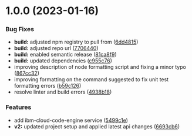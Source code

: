 # 1.0.0 (2023-01-16)


### Bug Fixes

* **build:** adjusted npm registry to pull from ([6dd4815](https://github.ibm.com/coligo/node-sdk/commit/6dd481503e0825c448e2d4bb093ace6f04e9b5c0))
* **build:** adjusted repo url ([7706440](https://github.ibm.com/coligo/node-sdk/commit/7706440d1ce9814a39e3307e764ff64a2950bb0e))
* **build:** enabled semantic release ([81ca8f9](https://github.ibm.com/coligo/node-sdk/commit/81ca8f981203458904904054c77a39329e7cfeac))
* **build:** updated dependencies ([c955c76](https://github.ibm.com/coligo/node-sdk/commit/c955c7605eb9354b2e7cb14b07649e72d4cf1e92))
* improving description of node formatting script and fixing a minor typo ([867cc32](https://github.ibm.com/coligo/node-sdk/commit/867cc3292d12d016067c8cbdf347ae143c04c378))
* improving formatting on the command suggested to fix unit test formatting errors ([b59c126](https://github.ibm.com/coligo/node-sdk/commit/b59c1265e09d15bdfcbccbdd90551248a19bb59e))
* resolve linter and build errors ([4938b18](https://github.ibm.com/coligo/node-sdk/commit/4938b1822f777febc2e6c2f7ca6ec5356c3ef581))


### Features

* add ibm-cloud-code-engine service ([5499c1e](https://github.ibm.com/coligo/node-sdk/commit/5499c1e328002520d3bb83c6a2e59003b8dddd1c))
* **v2:** updated project setup and applied latest api changes ([6693cb6](https://github.ibm.com/coligo/node-sdk/commit/6693cb6abec26de6facfc55ce1d62af9ef348c42))

